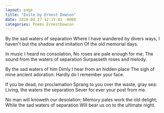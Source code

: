 ```yaml
---
layout: page
title: "Exile by Ernest Dowson"
date: 2020-04-27 12:15:01 -0000
categories: Poems ErnestDowson
---
```

By the sad waters of separation
Where I have wandered by divers ways,
I haven't but the shadow and imitation
Of the old memorial days.

In music I heard no consolation,
No roses are pale enough for me;
The sound from the waters of separation
Surpasseth roses and melody.

By the sad waters of him
Dimly I hear from an hidden place
The sigh of mine ancient adoration:
Hardly do I remember your face.

If you be dead, no proclamation
Sprang to you over the waste, gray sea:
Living, the waters the separation
Sever for ever your post from me.

No man will knoweth our desolation;
Memory pales work the old delight;
While the sad waters of separation
Will bear us on to the ultimate night.
